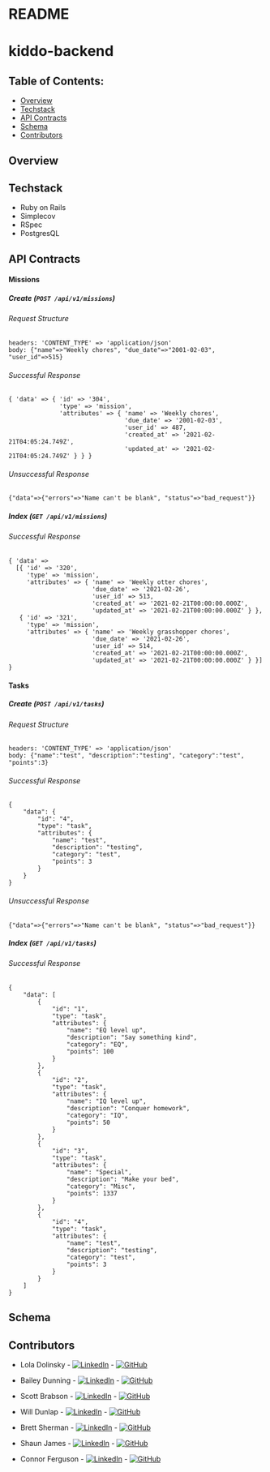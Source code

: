 # README
# kiddo-backend

## Table of Contents:

- [Overview](#overview)
- [Techstack](#techstack)
- [API Contracts](#api-contracts)
- [Schema](#schema)
- [Contributors](#contributors)

## Overview


## Techstack

- Ruby on Rails
- Simplecov
- RSpec
- PostgresQL


## API Contracts

#### Missions
##### Create (`POST /api/v1/missions`)

###### Request Structure
```
headers: 'CONTENT_TYPE' => 'application/json'
body: {"name"=>"Weekly chores", "due_date"=>"2001-02-03", "user_id"=>515}
```

###### Successful Response
```
{ 'data' => { 'id' => '304',
              'type' => 'mission',
              'attributes' => { 'name' => 'Weekly chores',
                                'due_date' => '2001-02-03',
                                'user_id' => 487,
                                'created_at' => '2021-02-21T04:05:24.749Z',
                                'updated_at' => '2021-02-21T04:05:24.749Z' } } }
```
###### Unsuccessful Response
```
{"data"=>{"errors"=>"Name can't be blank", "status"=>"bad_request"}}
```
##### Index (`GET /api/v1/missions`)

###### Successful Response
```
{ 'data' =>
  [{ 'id' => '320',
     'type' => 'mission',
     'attributes' => { 'name' => 'Weekly otter chores',
                       'due_date' => '2021-02-26', 
                       'user_id' => 513,
                       'created_at' => '2021-02-21T00:00:00.000Z',
                       'updated_at' => '2021-02-21T00:00:00.000Z' } },
   { 'id' => '321',
     'type' => 'mission',
     'attributes' => { 'name' => 'Weekly grasshopper chores',
                       'due_date' => '2021-02-26',
                       'user_id' => 514,
                       'created_at' => '2021-02-21T00:00:00.000Z',
                       'updated_at' => '2021-02-21T00:00:00.000Z' } }] }
```
#### Tasks
##### Create (`POST /api/v1/tasks`)

###### Request Structure
```
headers: 'CONTENT_TYPE' => 'application/json'
body: {"name":"test", "description":"testing", "category":"test", "points":3}
```

###### Successful Response
```
{
    "data": {
        "id": "4",
        "type": "task",
        "attributes": {
            "name": "test",
            "description": "testing",
            "category": "test",
            "points": 3
        }
    }
}
```
###### Unsuccessful Response
```
{"data"=>{"errors"=>"Name can't be blank", "status"=>"bad_request"}}
```
##### Index (`GET /api/v1/tasks`)

###### Successful Response
```
{
    "data": [
        {
            "id": "1",
            "type": "task",
            "attributes": {
                "name": "EQ level up",
                "description": "Say something kind",
                "category": "EQ",
                "points": 100
            }
        },
        {
            "id": "2",
            "type": "task",
            "attributes": {
                "name": "IQ level up",
                "description": "Conquer homework",
                "category": "IQ",
                "points": 50
            }
        },
        {
            "id": "3",
            "type": "task",
            "attributes": {
                "name": "Special",
                "description": "Make your bed",
                "category": "Misc",
                "points": 1337
            }
        },
        {
            "id": "4",
            "type": "task",
            "attributes": {
                "name": "test",
                "description": "testing",
                "category": "test",
                "points": 3
            }
        }
    ]
}
```

## Schema


## Contributors

- Lola Dolinsky - [![LinkedIn][linkedin-shield]]() - [![GitHub][github-shield]](https://github.com/lo-la-do-li)

- Bailey Dunning - [![LinkedIn][linkedin-shield]](https://www.linkedin.com/in/baileydunning/) - [![GitHub][github-shield]](https://github.com/baileydunning)

- Scott Brabson - [![LinkedIn][linkedin-shield]](https://www.linkedin.com/in/scott-brabson/) - [![GitHub][github-shield]](https://github.com/brabbuss)

- Will Dunlap - [![LinkedIn][linkedin-shield]]() - [![GitHub][github-shield]](https://github.com/dunlapww)

- Brett Sherman - [![LinkedIn][linkedin-shield]](https://www.linkedin.com/in/brettshermanll/) - [![GitHub][github-shield]](https://github.com/BJSherman80)

- Shaun James - [![LinkedIn][linkedin-shield]](https://www.linkedin.com/in/shaun-james-2707a61bb/) - [![GitHub][github-shield]](https://github.com/ShaunDaneJames)

- Connor Ferguson - [![LinkedIn][linkedin-shield]](https://www.linkedin.com/in/connor-p-ferguson/) - [![GitHub][github-shield]](https://github.com/cpfergus1)


<!-- MARKDOWN LINKS & IMAGES -->
[linkedin-shield]: https://img.shields.io/badge/-LinkedIn-black.svg?style=flat-square&logo=linkedin&colorB=555
[github-shield]: https://img.shields.io/badge/-GitHub-black.svg?style=flat-square&logo=github&colorB=555
